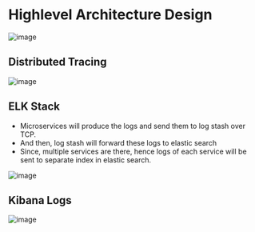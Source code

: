 # Highlevel Architecture Design

![image](https://user-images.githubusercontent.com/3886381/172467340-4fb5da94-cc11-4ec6-ab5c-596d44fe21e0.png)

## Distributed Tracing 

![image](https://user-images.githubusercontent.com/3886381/172703604-c2aa88dc-580d-4b4f-a9ab-4f8374364375.png)

## ELK Stack

- Microservices will produce the logs and send them to log stash over TCP.
- And then, log stash will forward these logs to elastic search
- Since, multiple services are there, hence logs of each service will be sent to separate index in elastic search.

![image](https://user-images.githubusercontent.com/3886381/172705471-2fd87b10-7126-42fc-9497-c48d593b8f8b.png)

## Kibana Logs

![image](https://user-images.githubusercontent.com/3886381/172717273-3cb76180-acff-40f9-865c-6335b9de517b.png)
